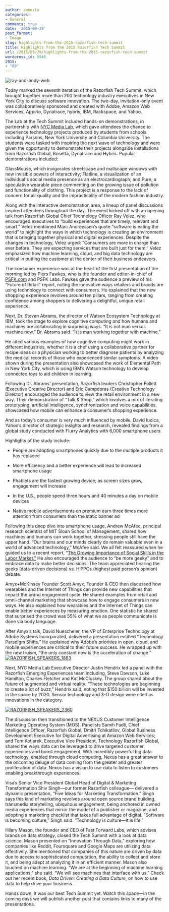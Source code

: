 ```yaml
---
author: aonesto
categories:
- General
comments: true
date: '2015-09-29'
post_format:
- Image
slug: highlights-from-the-2015-razorfish-tech-summit
title: Highlights from the 2015 Razorfish Tech Summit
url: /2015/09/29/highlights-from-the-2015-razorfish-tech-summit
wordpress_id: 5946
2015:
- "09"
---
```







![ray-and-andy-web](/uploads/2015/09/ray-and-andy-web.jpg)


Today marked the seventh iteration of the Razorfish Tech Summit, which brought together more than 200 technology industry executives in New York City to discuss software innovation. The two-day, invitation-only event was collaboratively sponsored and created with Adobe, Amazon Web Services, Appirio, Dynatrace, hybris, IBM, Rackspace, and Yahoo.

The Lab at the Tech Summit included hands-on demonstrations, in partnership with [NYC Media Lab](http://www.nycmedialab.org/), which gave attendees the chance to experience technology projects produced by students from schools including Parsons, New York University and Columbia University. The students were tasked with inspiring the next wave of technology and were given the opportunity to demonstrate their projects alongside installations from Razorfish Global, Rosetta, Dynatrace and Hybris. Popular demonstrations included:

GlassMouse, which invigorates streetscape and mallscape windows with new invisible powers of interactivity; Flatline, a visualization of an individual's social media presence as an electrocardiograph; and Pure, a speculative wearable piece commenting on the growing issue of pollution and functionality of clothing. This project is a response to the lack of concern for air quality and the impracticality of the modern fashion industry.

Along with the interactive demonstration area, a lineup of panel discussions inspired attendees throughout the day. The event kicked off with an opening talk from Razorfish Global Chief Technology Officer Ray Velez, who encouraged executives to “build experiences that are timely, relevant and smart.” Velez mentioned Marc Andreessen’s quote “software is eating the world” to highlight the ways in which technology is creating an environment that is bringing together physical and digital experiences. Despite the changes in technology, Velez urged: “Consumers are more in charge than ever before. They are expecting services that are built just for them.” Velez emphasized how machine learning, cloud, and big data technology are critical in putting the customer at the center of their business endeavors.

The consumer experience was at the heart of the first presentation of the morning led by Piers Fawkes, who is the founder and editor-in-chief of [PSFK.com](http://www.psfk.com/) and PSFK Labs. Fawkes gave the audience a preview of his “Future of Retail” report, noting the innovative ways retailers and brands are using technology to connect with consumers. He explained that the new shopping experience revolves around ten pillars, ranging from creating confidence among shoppers to delivering a delightful, unique retail experience.

Next, Dr. Steven Abrams, the director of Watson Ecosystem Technology at IBM, took the stage to explore cognitive computing and how humans and machines are collaborating in surprising ways. “It is not man versus machine now,” Dr. Abrams said. “It is man working together with machine.”

He cited various examples of how cognitive computing might work in different industries, whether it is a chef using a collaborative partner for recipe ideas or a physician working to better diagnose patients by analyzing the medical records of those who experienced similar symptoms. A video shown during the presentation also showcased the work of Elemental Path in New York City, which is using IBM’s Watson technology to develop connected toys to aid children in learning.

Following Dr. Abrams’ presentation, Razorfish leaders Christopher Follett (Executive Creative Director) and Eric Campdoras (Creative Technology Director) encouraged the audience to view the retail environment in a new way. Their demonstration of “Talk & Shop,” which involves a mix of iterating prototyping, artificial intelligence, synchronization and voice capabilities, showcased how mobile can enhance a consumer’s shopping experience.

And as today’s consumer is very much influenced by mobile, David Iudica, Yahoo’s director of strategic insights and research, revealed findings from a global study conducted with Flurry Analytics with 6,000 smartphone users.

Highlights of the study include:



	
  * People are adopting smartphones quickly due to the multiple products it has replaced

	
  * More efficiency and a better experience will lead to increased smartphone usage

	
  * Phablets are the fastest growing device; as screen sizes grow, engagement will increase

	
  * In the U.S., people spend three hours and 40 minutes a day on mobile devices

	
  * Native mobile advertisements on premium earn three times more attention from consumers than the static banner ad


Following this deep dive into smartphone usage, Andrew McAfee, principal research scientist of MIT Sloan School of Management, shared how machines and humans can work together, stressing people still have the upper hand. “Our brains and our minds clearly do remain valuable even in a world of advanced technology,” McAfee said. We all felt reassured when he guided us to a recent report, “[The Growing Importance of Social Skills in the Labor Market.”](http://scholar.harvard.edu/files/ddeming/files/deming_socialskills_august2015.pdf/)
He also encouraged the audience to “be more geeky” and to embrace data to make better decisions. The team appreciated hearing the geeks (data-driven decisions) vs. HiPPOs (highest paid person’s opinion) debate.

Amyx+McKinsey Founder Scott Amyx, Founder & CEO then discussed how wearables and the Internet of Things can provide new capabilities that impact the brand engagement cycle. He shared examples from retail and omni-channel marketing that showcase how to engage consumers in new ways. He also explained how wearables and the Internet of Things can enable better experiences by measuring emotion. One statistic he shared that surprised the crowd was 55% of what we as people communicate is done via body language.

After Amyx’s talk, David Nuescheler, the VP of Enterprise Technology at Adobe Systems Incorporated, delivered a presentation entitled “Technology Paradigm Shifts.” He explained why Adobe’s priorities in open, cloud, and mobile experiences are critical to their future success. He wrapped up with the new truism, “the only constant now is the acceleration of change.”[
](/uploads/2015/09/RAZORFISH_SPEAKERS_00202.jpg) [![RAZORFISH_SPEAKERS_1883](/uploads/2015/09/RAZORFISH_SPEAKERS_1883.jpg)](/uploads/2015/09/RAZORFISH_SPEAKERS_1883.jpg)

Next, NYC Media Lab Executive Director Justin Hendrix led a panel with the Razorfish Emerging Experiences team including, Steve Dawson, Luke Hamilton, Charles Fletcher and Kat McCluskey. The group shared about the future of augmented and virtual reality. “These technologies are beginning to create a lot of buzz,” Hendrix said, noting that $150 billion will be invested in the space by 2020. Sensor technology and 3-D design were cited as innovations in the category.

[![RAZORFISH_SPEAKERS_2360](/uploads/2015/09/RAZORFISH_SPEAKERS_2360.jpg)](/uploads/2015/09/RAZORFISH_SPEAKERS_2360.jpg)

The discussion then transitioned to the NEXUS Customer Intelligence Marketing Operating System (MOS). Panelists Samih Fadli, Chief Intelligence Officer, Razorfish Global; Dmitri Tchikatilov, Global Business Development Executive for Digital Advertising at Amazon Web Services; and Tom Kotlarek, Executive Vice President, Technology Razorfish Global, shared the ways data can be leveraged to drive targeted customer experiences and boost engagement. With incredibly powerful big data technology, enabled through cloud computing, Nexus has a great answer to the oncoming deluge of data coming from the greater and greater proliferation of data. Nexus has a vision to use data to listen to customers enabling breakthrough experiences.

Visa’s Senior Vice President Global Head of Digital & Marketing Transformation Shiv Singh—our former Razorfish colleague— delivered a dynamic presentation, “Five Ideas for Marketing Transformation.” Singh says this kind of marketing revolves around open source brand building, transmedia storytelling, ubiquitous engagement, being anchored in owned media experiences that mirror the model of a publisher or magazine, and adopting a marketing checklist that takes full advantage of digital. “Software is becoming culture,” Singh said. “Technology is culture—it is life.”

Hilary Mason, the founder and CEO of Fast Forward Labs, which advises brands on data strategy, closed the Tech Summit with a look at data science. Mason presented on “Innovation Through Data,” exploring how companies like Reddit, Foursquare and Google Maps are utilizing data effectively. She mentioned that companies of this nature are driven by data due to access to sophisticated computation, the ability to collect and store it, and being adept at analyzing it in an efficient manner. Mason also touched on machine learning. “We are at the beginning of machine learning applications,” she said. “We will see machines that interface with us.” Check out her recent book, _Data Driven: Creating a Data Culture_, on how to use data to help drive your business.

Hands down, it was our best Tech Summit yet. Watch this space—in the coming days we will publish another post that contains links to many of the presentations.



